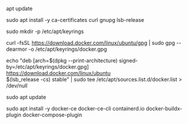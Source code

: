 apt update

sudo apt install -y     ca-certificates     curl     gnupg     lsb-release

sudo mkdir -p /etc/apt/keyrings

curl -fsSL https://download.docker.com/linux/ubuntu/gpg |     sudo gpg --dearmor -o /etc/apt/keyrings/docker.gpg

echo   "deb [arch=$(dpkg --print-architecture) signed-by=/etc/apt/keyrings/docker.gpg] \
  https://download.docker.com/linux/ubuntu \
  $(lsb_release -cs) stable" |   sudo tee /etc/apt/sources.list.d/docker.list > /dev/null
  
sudo apt update
  
sudo apt install -y docker-ce docker-ce-cli containerd.io docker-buildx-plugin docker-compose-plugin
